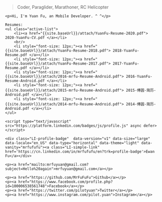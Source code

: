 <div class="zh">
    <blockquote>
        Coder, Paraglider, Marathoner, RC Helicopter
    </blockquote>

    <p>Hi, I'm Yuan Fu, an Mobile Developer. ^ ^</p>

    Resumes:
    <ul class="active-list">
        <li><a href="{{site.baseUrl}}/attach/YuanFu-Resume-2020.pdf"> 2020-YuanFu-CV.pdf </a></li>
        <br/>
        <li style="font-size: 12px;"><a href="{{site.baseUrl}}/attach/YuanFu-Resume-2018.pdf"> 2018-YuanFu-Resume.pdf </a></li>
        <li style="font-size: 12px;"><a href="{{site.baseUrl}}/attach/YuanFu-Resume-2017.pdf"> 2017-YuanFu-Resume.pdf </a></li>
        <li style="font-size: 12px;"><a href="{{site.baseUrl}}/attach/2016-mrfu-Resume-Android.pdf"> 2016-YuanFu-Resume-Android.pdf </a></li>
        <li style="font-size: 12px;"><a href="{{site.baseUrl}}/attach/2015-mrfu-Resume-Android.pdf"> 2015-傅圆-简历-Android.pdf </a></li>
        <li style="font-size: 12px;"><a href="{{site.baseUrl}}/attach/2014-mrfu-Resume-Android.pdf"> 2014-傅圆-简历-Android.pdf </a></li>
    </ul>

    <script type="text/javascript" src="https://platform.linkedin.com/badges/js/profile.js" async defer></script>

    <div class="LI-profile-badge"  data-version="v1" data-size="large" data-locale="en_US" data-type="horizontal" data-theme="light" data-vanity="mrfufufu"><a class="LI-simple-link" href='https://cn.linkedin.com/in/mrfufufu/en?trk=profile-badge'>Ewan Fu</a></div>

    <p><a href="mailto:mrfuyuan@gmail.com?subject=Hello%20again">mrfuyuan@gmail.com</a></p>

    <p><a href="https://github.com/MrFuFuFu">Github</a></p>
    <p><a href="https://www.facebook.com/profile.php?id=100006538561748">Facebook</a></p>
    <p><a href="https://twitter.com/pilotyuan">Twitter</a></p>
    <p><a href="https://www.instagram.com/pilot.yuan">Instagram</a></p>
</div>